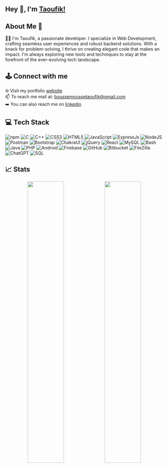 ## Hey 👋, I'm [Taoufik!](https://www.linkedin.com/in/t-boussemousse/)


## About Me 🚀
👨‍💻 I'm Taoufik, a passionate developer. I specialize in Web Development, crafting seamless user experiences and robust backend solutions. With a knack for problem-solving, I thrive on creating elegant code that makes an impact. I'm always exploring new tools and techniques to stay at the forefront of the ever-evolving tech landscape.</br>

## 🕹️ Connect with me
🌐 Visit my portfolio [website](https://boussemousse.com/) <br/>
📫 To reach me mail at: boussemoussetaoufik@gmail.com  <br/>
➡️ You can also reach me on [linkedin](https://www.linkedin.com/in/t-boussemousse/)  <br/>


## 💻 Tech Stack
![npm](https://img.shields.io/badge/npm-CB3837?style=flat&logo=npm&logoColor=white)
![C](https://img.shields.io/badge/c-%2300599C.svg?style=flat&logo=c%2B%2B&logoColor=white)
![C++](https://img.shields.io/badge/c++-%2300599C.svg?style=flat&logo=c%2B%2B&logoColor=white)
![CSS3](https://img.shields.io/badge/css3-%231572B6.svg?style=flat&logo=css3&logoColor=white)
![HTML5](https://img.shields.io/badge/Html5-%23E34F26.svg?style=flat&logo=html5&logoColor=white)
![JavaScript](https://img.shields.io/badge/Javascript-%23323330.svg?style=flat&logo=javascript&logoColor=%23F7DF1E)
![ExpressJs](https://img.shields.io/badge/Express.js-000000?style=flat&logo=express&logoColor=white)
![NodeJS](https://img.shields.io/badge/Node.js-339933?style=flat&logo=nodedotjs&logoColor=white)
![Postman](https://img.shields.io/badge/Postman-FF6C37?style=flat&logo=Postman&logoColor=white)
![Bootstrap](https://img.shields.io/badge/Bootstrap-%23563D7C.svg?style=flat&logo=bootstrap&logoColor=white)
![ChakraUI](https://img.shields.io/badge/Chakra--UI-319795?style=flat&logo=chakra-ui&logoColor=white)
![jQuery](https://img.shields.io/badge/jquery-%230769AD.svg?style=flat&logo=jquery&logoColor=white)
![React](https://img.shields.io/badge/React-%2320232a.svg?style=flat&logo=react&logoColor=%2361DAFB)
![MySQL](https://img.shields.io/badge/Mysql-%2300f.svg?style=flat&logo=mysql&logoColor=white)
![Bash](https://img.shields.io/badge/-Bash-4EAA25?logo=gnu-bash&logoColor=ffffff&labelColor=4EAA25)
![Java](https://img.shields.io/badge/Java-<COULEUR>?style=flat&logo=java&logoColor=white)
![PHP](https://img.shields.io/badge/PHP-<COULEUR>?style=flat&logo=php&logoColor=white)
![Android](https://img.shields.io/badge/Android-<COULEUR>?style=flat&logo=android&logoColor=white)
![Firebase](https://img.shields.io/badge/Firebase-<COULEUR>?style=flat&logo=firebase&logoColor=white)
![GitHub](https://img.shields.io/badge/GitHub-<COULEUR>?style=flat&logo=github&logoColor=white)
![Bitbucket](https://img.shields.io/badge/Bitbucket-<COULEUR>?style=flat&logo=bitbucket&logoColor=white)
![FileZilla](https://img.shields.io/badge/FileZilla-<COULEUR>?style=flat&logo=filezilla&logoColor=white)
![ChatGPT](https://img.shields.io/badge/ChatGPT-74aa9c?style=flat&logo=openai&logoColor=white)
![SQL](https://img.shields.io/badge/SQL-red?style=flat&logo=sql&logoColor=white)


<!---
vaheedsk36/vaheedsk36 is a ✨ special ✨ repository because its `README.md` (this file) appears on your GitHub profile.
You can click the Preview link to take a look at your changes.
--->
## 📈 Stats

<p align="center">
  <img width="48%" src="https://github-readme-stats.vercel.app/api?username=vaheedsk36&show_icons=true" />
  <img width="48%" src="https://github-readme-streak-stats.herokuapp.com/?user=vaheedsk36&show_icons" />
</p>





